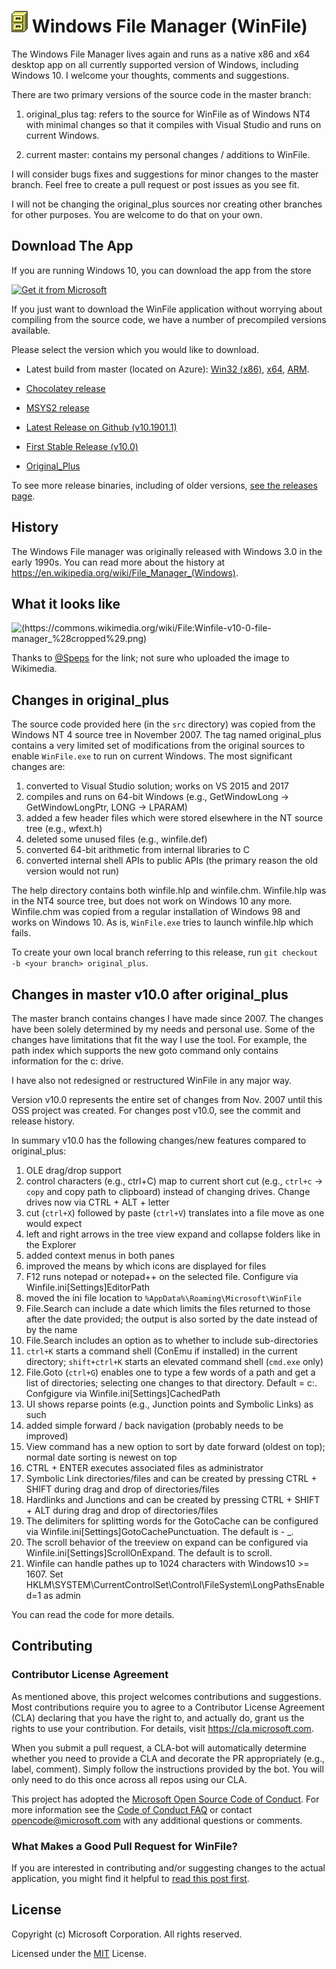# ![icon](winfile.png) Windows File Manager (WinFile)

The Windows File Manager lives again and runs as a native x86 and x64 desktop app
on all currently supported version of Windows, including Windows 10. I welcome your thoughts, comments and suggestions.

There are two primary versions of the source code in the master branch:

1. original_plus tag: refers to the source for WinFile as of Windows NT4 with minimal changes
so that it compiles with Visual Studio and runs on current Windows.

2. current master: contains my personal changes / additions to WinFile.

I will consider bugs fixes and suggestions for minor changes to the master branch. Feel free to create a pull request or post issues as you see fit.

I will not be changing the original_plus sources nor creating other branches for other purposes.
You are welcome to do that on your own.

## Download The App

If you are running Windows 10, you can download the app from the store

<a href="https://www.microsoft.com/store/apps/9p7vbbbc49rb?ocid=badge"><img src="https://developer.microsoft.com/store/badges/images/English_get-it-from-MS.png" alt="Get it from Microsoft" width="150px"></a>

If you just want to download the WinFile application without worrying about compiling from the source code, we have a number of precompiled versions available.

Please select the version which you would like to download.

- Latest build from master (located on Azure): [Win32 (x86)](https://winfilerelease.blob.core.windows.net/craigwi/Win32/Winfile.exe), [x64](https://winfilerelease.blob.core.windows.net/craigwi/x64/Winfile.exe), [ARM](https://winfilerelease.blob.core.windows.net/craigwi/ARM/Winfile.exe).

- [Chocolatey release](https://chocolatey.org/packages/winfile)

- [MSYS2 release](https://packages.msys2.org/base/mingw-w64-winfile)

- [Latest Release on Github (v10.1901.1)](https://github.com/microsoft/winfile/releases/tag/v10.0.1901.1)

- [First Stable Release (v10.0)](https://github.com/Microsoft/winfile/releases/tag/v10.0)

- [Original_Plus](https://github.com/Microsoft/winfile/releases/tag/original_plus)

To see more release binaries, including of older versions, [see the releases page](https://github.com/Microsoft/winfile/releases).


## History

The Windows File manager was originally released with Windows 3.0 in the early 1990s.  You
can read more about the history at https://en.wikipedia.org/wiki/File_Manager_(Windows).

## What it looks like

![(https://commons.wikimedia.org/wiki/File:Winfile-v10-0-file-manager_%28cropped%29.png)](https://upload.wikimedia.org/wikipedia/commons/6/67/Winfile-v10-0-file-manager_%28cropped%29.png)

Thanks to [@Speps](https://github.com/speps) for the link; not sure who uploaded the image to Wikimedia.

## Changes in original_plus

The source code provided here (in the `src` directory) was copied from the Windows NT 4 source tree in November
2007.  The tag named original_plus contains a very limited set of  modifications
from the original sources to enable `WinFile.exe` to run on current Windows.
The most significant changes are:

1. converted to Visual Studio solution; works on VS 2015 and 2017
2. compiles and runs on 64-bit Windows (e.g., GetWindowLong -> GetWindowLongPtr, LONG -> LPARAM)
3. added a few header files which were stored elsewhere in the NT source tree (e.g., wfext.h)
4. deleted some unused files (e.g., winfile.def)
5. converted 64-bit arithmetic from internal libraries to C
6. converted internal shell APIs to public APIs (the primary reason the old version would not run)

The help directory contains both winfile.hlp and winfile.chm.  Winfile.hlp was in the NT4
source tree, but does not work on Windows 10 any more.  Winfile.chm was copied from 
a regular installation of Windows 98 and works on Windows 10.  As is, `WinFile.exe` 
tries to launch winfile.hlp which fails.

To create your own local branch referring to this release, run `git checkout -b <your branch> original_plus`.

## Changes in master v10.0 after original_plus

The master branch contains changes I have made since 2007.  The changes have been solely determined
by my needs and personal use.  Some of the changes have limitations that fit the way I use the tool.
For example, the path index which supports the new goto command only contains information for the c: drive.

I have also not redesigned or restructured WinFile in any major way.

Version v10.0 represents the entire set of changes from Nov. 2007 until this OSS project
was created.  For changes post v10.0, see the commit and release history.

In summary v10.0 has the following changes/new features compared to original_plus:

1. OLE drag/drop support
2. control characters (e.g., ctrl+C) map to current short cut (e.g., `ctrl+c` -> `copy` and copy path to clipboard)
instead of changing drives. Change drives now via CTRL + ALT + letter
3. cut (`ctrl+X`) followed by paste (`ctrl+V`) translates into a file move as one would expect
4. left and right arrows in the tree view expand and collapse folders like in the Explorer
5. added context menus in both panes
6. improved the means by which icons are displayed for files
7. F12 runs notepad or notepad++ on the selected file. Configure via Winfile.ini[Settings]EditorPath
8. moved the ini file location to `%AppData%\Roaming\Microsoft\WinFile`
9. File.Search can include a date which limits the files returned to those after the date provided;
the output is also sorted by the date instead of by the name
10. File.Search includes an option as to whether to include sub-directories
11. `ctrl+K` starts a command shell (ConEmu if installed) in the current directory; `shift+ctrl+K`
starts an elevated command shell (`cmd.exe` only)
12. File.Goto (`ctrl+G`) enables one to type a few words of a path and get a list of directories;
selecting one changes to that directory.  Default = c:\. Confgigure via Winfile.ini[Settings]CachedPath
13. UI shows reparse points (e.g., Junction points and Symbolic Links) as such
14. added simple forward / back navigation (probably needs to be improved)
15. View command has a new option to sort by date forward (oldest on top);
normal date sorting is newest on top
16. CTRL + ENTER executes associated files as administrator
17. Symbolic Link directories/files and can be created by pressing CTRL + SHIFT during drag and drop of directories/files
18. Hardlinks and Junctions and can be created by pressing CTRL + SHIFT + ALT during drag and drop of directories/files
19. The delimiters for splitting words for the GotoCache can be configured via Winfile.ini[Settings]GotoCachePunctuation. The default is - _.
20. The scroll behavior of the treeview on expand can be configured via Winfile.ini[Settings]ScrollOnExpand. The default is to scroll.
21. Winfile can handle pathes up to 1024 characters with Windows10 >= 1607. Set HKLM\SYSTEM\CurrentControlSet\Control\FileSystem\LongPathsEnabled=1 as admin

You can read the code for more details.

## Contributing

### Contributor License Agreement
As mentioned above, this project welcomes contributions and suggestions.  Most contributions require you to agree to a
Contributor License Agreement (CLA) declaring that you have the right to, and actually do, grant us
the rights to use your contribution. For details, visit https://cla.microsoft.com.

When you submit a pull request, a CLA-bot will automatically determine whether you need to provide
a CLA and decorate the PR appropriately (e.g., label, comment). Simply follow the instructions
provided by the bot. You will only need to do this once across all repos using our CLA.

This project has adopted the [Microsoft Open Source Code of Conduct](https://opensource.microsoft.com/codeofconduct/).
For more information see the [Code of Conduct FAQ](https://opensource.microsoft.com/codeofconduct/faq/) or
contact [opencode@microsoft.com](mailto:opencode@microsoft.com) with any additional questions or comments.

### What Makes a Good Pull Request for WinFile?
If you are interested in contributing and/or suggesting changes to the actual application, you might find it helpful to [read this post first](https://github.com/Microsoft/winfile/issues/88).

## License

Copyright (c) Microsoft Corporation. All rights reserved.

Licensed under the [MIT](LICENSE) License.
